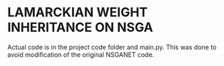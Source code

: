 # LAMARCKIAN WEIGHT INHERITANCE ON NSGA

Actual code is in the project code folder and main.py. 
This was done to avoid modification of the original NSGANET code. 

